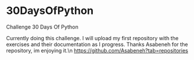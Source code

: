 # 30DaysOfPython
Challenge 30 Days Of Python

Currently doing this challenge. I will upload my first repository with the exercises and their documentation as I progress.
Thanks Asabeneh for the repository, im enjoying it.\n
https://github.com/Asabeneh?tab=repositories
